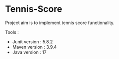 # Tennis-Score
Project aim is to implement tennis score functionality.

Tools :
- Junit version : 5.8.2
- Maven version : 3.9.4
- Java version : 17